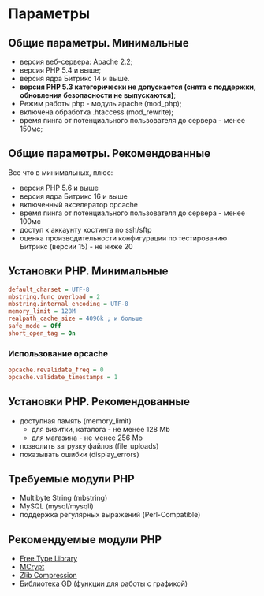 # Параметры

## Общие параметры. Минимальные

* версия веб-сервера: Apache 2.2;
* версия PHP 5.4 и выше;
* версия ядра Битрикс 14 и выше.
* **версия PHP 5.3 категорически не допускается (снята с поддержки, обновления безопасности не выпускаются)**;
* Режим работы php - модуль apache (mod_php);
* включена обработка .htaccess (mod_rewrite);
* время пинга от потенциального пользователя до сервера - менее 150мс;

## Общие параметры. Рекомендованные

Все что в минимальных, плюс:

* версия PHP 5.6 и выше
* версия ядра Битрикс 16 и выше
* включенный акселератор opcache
* время пинга от потенциального пользователя до сервера - менее 100мс
* доступ к аккаунту хостинга по ssh/sftp
* оценка производительности конфигурации по тестированию Битрикс (версии 15) - не ниже 20

## Установки PHP. Минимальные

```ini
default_charset = UTF-8
mbstring.func_overload = 2
mbstring.internal_encoding = UTF-8
memory_limit = 128M
realpath_cache_size = 4096k ; и больше
safe_mode = Off
short_open_tag = On
```

### Использование opcache

```ini
opcache.revalidate_freq = 0
opcache.validate_timestamps = 1
```

## Установки PHP. Рекомендованные

* доступная память (memory_limit)
  * для визитки, каталога - не менее 128 Mb
  * для магазина - не менее 256 Mb
* позволить загрузку файлов (file_uploads)
* показывать ошибки (display_errors)

## Требуемые модули PHP

* Multibyte String (mbstring)
* MySQL (mysql/mysqli)
* поддержка регулярных выражений (Perl-Compatible)

## Рекомендуемые модули PHP

* [Free Type Library](http://php.net/manual/ru/image.installation.php)
* [MCrypt](http://php.net/manual/ru/book.mcrypt.php)
* [Zlib Compression](http://php.net/manual/ru/book.zlib.php)
* [Библиотека GD](http://php.net/manual/ru/book.image.php) (функции для работы с графикой)
